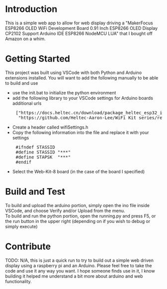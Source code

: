 # Introduction 
This is a simple web app to allow for web display driving a "MakerFocus ESP8266 OLED WiFi Development Board 0.91 Inch ESP8266 OLED Display CP2102 Support Arduino IDE ESP8266 NodeMCU LUA" that I bought off Amazon on a whim.

# Getting Started
This project was built using VSCode with both Python and Arduino extensions installed.
You will want to add the following manually to be able to build and use
* use the init.bat to initialize the python environment
* add the following library to your VSCode settings for Arduino boards additional urls
<pre>
    ["https://docs.heltec.cn/download/package_heltec_esp32_index.json",
     "https://github.com/Heltec-Aaron-Lee/WiFi_Kit_series/releases/download/0.0.1/package_heltec_esp8266_index.json"]
</pre>
* Create a header called wifiSettings.h
* Copy the following information into the file and replace it with your settings
<pre>
    #ifndef STASSID
    #define STASSID "***"
    #define STAPSK  "***"
    #endif
</pre>
* Select the Web-Kit-8 board (in the case of the board I specified)

# Build and Test
To build and upload the arduino portion, simply open the ino file inside VSCode, and choose Verify and/or Upload from the menu.
<br />
To build and run the python portion, open the running.py and press F5, or the run button in the upper right (depending on if you wish to debug or simply execute)


# Contribute
TODO: N/A, this is just a quick run to try to build out a simple web driven display using a raspberry pi and an Arduino. Please feel free to take the code and use it any way you want.  I hope someone finds use in it, I know building it helped me understand a bit more about arduino and web functionality.
